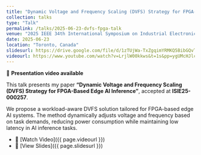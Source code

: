 ```yaml
---
title: "Dynamic Voltage and Frequency Scaling (DVFS) Strategy for FPGA-Based Edge AI Inference"
collection: talks
type: "Talk"
permalink: /talks/2025-06-23-dvfs-fpga-talk
venue: "2025 IEEE 34th International Symposium on Industrial Electronics (ISIE)"
date: 2025-06-23
location: "Toronto, Canada"
slidesurl: https://drive.google.com/file/d/1zTUjWa-TxZgqimYRMKQ5BibGQvTcKTTn/view?usp=sharing
videourl: https://www.youtube.com/watch?v=LrjlW00kkws&t=1s&pp=ygUMcHJlc2VudGF0aW9u
---
```


🎤 **Presentation video available**

This talk presents my paper **“Dynamic Voltage and Frequency Scaling (DVFS) Strategy for FPGA-Based Edge AI Inference”**, accepted at **ISIE25-000257**.

We propose a workload-aware DVFS solution tailored for FPGA-based edge AI systems. The method dynamically adjusts voltage and frequency based on task demands, reducing power consumption while maintaining low latency in AI inference tasks.

- 🎥 [Watch Video]({{ page.videourl }})
- 📑 [View Slides]({{ page.slidesurl }})
